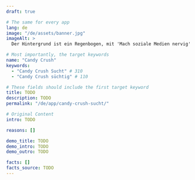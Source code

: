 ```yaml
---
draft: true

# The same for every app
lang: de
image: "/de/assets/banner.jpg"
imageAlt: >
  Der Hintergrund ist ein Regenbogen, mit 'Mach soziale Medien nervig' in der Mitte in der Schriftart Comic Sans und einer schlecht gezeichneten Katze in der oberen rechten Ecke. Es nimmt Bezug auf das Internet-Meme 'graphic design is my passion'.

# Most importantly, the target keywords
name: "Candy Crush"
keywords:
  - "Candy Crush Sucht" # 310
  - "Candy Crush süchtig" # 110

# These fields should include the first target keyword
title: TODO
description: TODO
permalink: "/de/app/candy-crush-sucht/"

# Original Content
intro: TODO

reasons: []

demo_title: TODO
demo_intro: TODO
demo_outro: TODO

facts: []
facts_source: TODO
---
```

